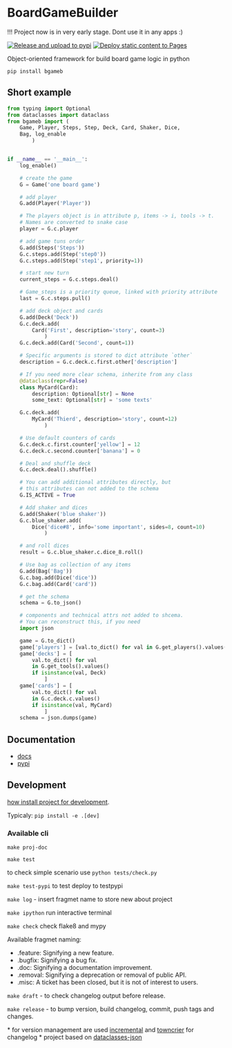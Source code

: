 # BoardGameBuilder

!!! Project now is in very early stage. Dont use it in any apps :)

[![Release and upload to pypi](https://github.com/KonstantinKlepikov/BoardGameBuilder/actions/workflows/release.yml/badge.svg)](https://github.com/KonstantinKlepikov/BoardGameBuilder/actions/workflows/release.yml)
[![Deploy static content to Pages](https://github.com/KonstantinKlepikov/BoardGameBuilder/actions/workflows/build-docs.yml/badge.svg)](https://github.com/KonstantinKlepikov/BoardGameBuilder/actions/workflows/build-docs.yml)

Object-oriented framework for build board game logic in python

`pip install bgameb`

## Short example

```python
from typing import Optional
from dataclasses import dataclass
from bgameb import (
    Game, Player, Steps, Step, Deck, Card, Shaker, Dice,
    Bag, log_enable
        )


if __name__ == '__main__':
    log_enable()

    # create the game
    G = Game('one board game')

    # add player
    G.add(Player('Player'))

    # The players object is in attribute p, items -> i, tools -> t.
    # Names are converted to snake case
    player = G.c.player

    # add game tuns order
    G.add(Steps('Steps'))
    G.c.steps.add(Step('step0'))
    G.c.steps.add(Step('step1', priority=1))

    # start new turn
    current_steps = G.c.steps.deal()

    # Game_steps is a priority queue, linked with priority attribute
    last = G.c.steps.pull()

    # add deck object and cards
    G.add(Deck('Deck'))
    G.c.deck.add(
        Card('First', description='story', count=3)
            )
    G.c.deck.add(Card('Second', count=1))

    # Specific arguments is stored to dict attribute `other`
    description = G.c.deck.c.first.other['description']

    # If you need more clear schema, inherite from any class
    @dataclass(repr=False)
    class MyCard(Card):
        description: Optional[str] = None
        some_text: Optional[str] = 'some texts'

    G.c.deck.add(
        MyCard('Thierd', description='story', count=12)
            )

    # Use default counters of cards
    G.c.deck.c.first.counter['yellow'] = 12
    G.c.deck.c.second.counter['banana'] = 0

    # Deal and shuffle deck
    G.c.deck.deal().shuffle()

    # You can add additional attributes directly, but
    # this attributes can not added to the schema
    G.IS_ACTIVE = True

    # Add shaker and dices
    G.add(Shaker('blue shaker'))
    G.c.blue_shaker.add(
        Dice('dice#8', info='some important', sides=8, count=10)
            )

    # and roll dices
    result = G.c.blue_shaker.c.dice_8.roll()

    # Use bag as collection of any items
    G.add(Bag('Bag'))
    G.c.bag.add(Dice('dice'))
    G.c.bag.add(Card('card'))

    # get the schema
    schema = G.to_json()

    # components and technical attrs not added to shcema.
    # You can reconstruct this, if you need
    import json

    game = G.to_dict()
    game['players'] = [val.to_dict() for val in G.get_players().values()]
    game['decks'] = [
        val.to_dict() for val
        in G.get_tools().values()
        if isinstance(val, Deck)
            ]
    game['cards'] = [
        val.to_dict() for val
        in G.c.deck.c.values()
        if isinstance(val, MyCard)
            ]
    schema = json.dumps(game)

```

## Documentation

- [docs](https://konstantinklepikov.github.io/BoardGameBuilder/)
- [pypi](https://pypi.org/project/bgameb/)

## Development

[how install project for development](https://konstantinklepikov.github.io/BoardGameBuilder/usage.html).

Typicaly: `pip install -e .[dev]`

### Available cli

`make proj-doc`

`make test`

to check simple scenario use `python tests/check.py`

`make test-pypi` to test deploy to testpypi

`make log` - insert fragmet name to store new about project

`make ipython` run interactive terminal

`make check` check flake8 and mypy

Available fragmet naming:

- .feature: Signifying a new feature.
- .bugfix: Signifying a bug fix.
- .doc: Signifying a documentation improvement.
- .removal: Signifying a deprecation or removal of public API.
- .misc: A ticket has been closed, but it is not of interest to users.

`make draft` - to check changelog output before release.

`make release` - to bump version, build changelog, commit, push tags and changes.

\* for version management are used [incremental](https://github.com/twisted/incremental) and [towncrier](https://pypi.org/project/towncrier/) for changelog
\* project based on [dataclasses-json](https://github.com/lidatong/dataclasses-json)

